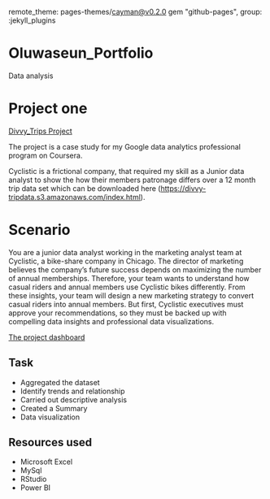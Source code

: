 remote_theme: pages-themes/cayman@v0.2.0
gem "github-pages", group: :jekyll_plugins

# Oluwaseun_Portfolio
Data analysis

# Project one

[Divvy_Trips Project](https://github.com/Seped28/Oluwaseun_Portfolio)

The project is a case study for my Google data analytics professional program on Coursera.

Cyclistic is a frictional company, that required my skill as a Junior data analyst to show the how their members patronage differs over a 12 month trip data set which can be downloaded here (https://divvy-tripdata.s3.amazonaws.com/index.html).

# Scenario
You are a junior data analyst working in the marketing analyst team at Cyclistic, a bike-share company in Chicago. The director of marketing believes the company’s future success depends on maximizing the number of annual memberships. Therefore, your team wants to understand how casual riders and annual members use Cyclistic bikes differently. 
From these insights, your team will design a new marketing strategy to convert casual riders into annual members. But first, Cyclistic executives must approve your recommendations, so they must be backed up with compelling data insights and professional data visualizations.

[The project dashboard](https://github.com/Seped28/Oluwaseun_Portfolio/blob/main/Divvy_trips_Project/Case_study_VIZ.png)

##  Task
* Aggregated the dataset 
* Identify trends and relationship
* Carried out descriptive analysis
* Created a Summary
* Data visualization


## Resources used
* Microsoft Excel
* MySql
* RStudio
* Power BI
